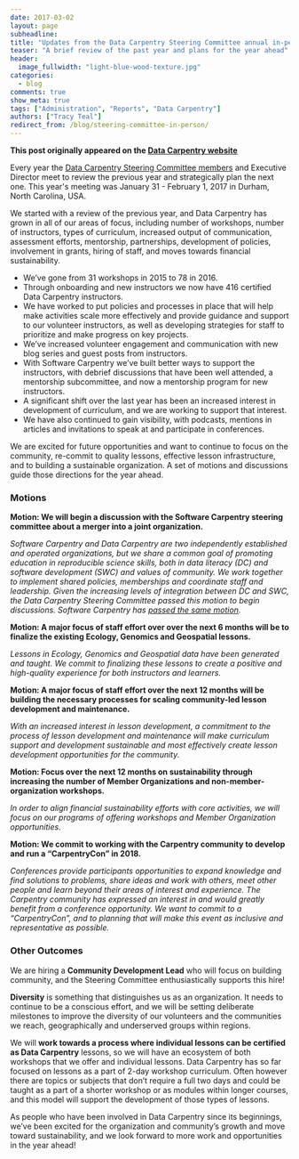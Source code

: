 ```yaml
---
date: 2017-03-02
layout: page
subheadline:
title: "Updates from the Data Carpentry Steering Committee annual in-person meeting"
teaser: "A brief review of the past year and plans for the year ahead"
header:
  image_fullwidth: "light-blue-wood-texture.jpg"
categories:
  - blog
comments: true
show_meta: true
tags: ["Administration", "Reports", "Data Carpentry"]
authors: ["Tracy Teal"]
redirect_from: /blog/steering-committee-in-person/
--- 
```


**This post originally appeared on the [Data Carpentry website](https://datacarpentry.org)**

Every year the [Data Carpentry Steering Committee members](http://www.datacarpentry.org/people/) and Executive Director meet to review the previous year and strategically plan the next one. This year's meeting was January 31 - February 1, 2017 in Durham, North Carolina, USA.

We started with a review of the previous year, and Data Carpentry has grown in all of our areas of focus, including number of workshops, number of instructors, types of curriculum, increased output of communication, assessment efforts, mentorship, partnerships, development of policies, involvement in grants, hiring of staff, and moves towards financial sustainability.

- We’ve gone from 31 workshops in 2015 to 78 in 2016.
- Through onboarding and new instructors we now have 416 certified Data Carpentry instructors.
- We have worked to put policies and processes in place that will help make activities scale more effectively and provide guidance and support to our volunteer instructors, as well as developing strategies for staff to prioritize and make progress on key projects.
- We’ve increased volunteer engagement and communication with new blog series and guest posts from instructors.
- With Software Carpentry we’ve built better ways to support the instructors, with debrief discussions that have been well attended, a mentorship subcommittee, and now a mentorship program for new instructors.
- A significant shift over the last year has been an increased interest in development of curriculum, and we are working to support that interest.
- We have also continued to gain visibility, with podcasts, mentions in articles and invitations to speak at and participate in conferences.

We are excited for future opportunities and want to continue to focus on the community, re-commit to quality lessons, effective lesson infrastructure, and to building a sustainable organization. A set of motions and discussions guide those directions for the year ahead.

### Motions

**Motion: We will begin a discussion with the Software Carpentry steering committee
about a merger into a joint organization.**

*Software Carpentry and Data Carpentry are two independently established and operated organizations, but we share a common goal of promoting education in reproducible science skills, both in data literacy (DC) and software development (SWC) and values of community. We work together to implement shared policies, memberships and coordinate staff and leadership. Given the increasing levels of integration between DC and SWC, the Data Carpentry Steering Committee passed this motion to begin discussions. Software Carpentry has [passed the same motion](https://software-carpentry.org/blog/2017/02/merger-discussion.html).*

**Motion: A major focus of staff effort over over the next 6 months will be to finalize the
existing Ecology, Genomics and Geospatial lessons.**

*Lessons in Ecology, Genomics and Geospatial data have been generated and taught. We commit to finalizing these lessons to create a positive and high-quality experience for both instructors and learners.*

**Motion: A major focus of staff effort over the next 12 months will be building the
necessary processes for scaling community-led lesson development and maintenance.**

*With an increased interest in lesson development, a commitment to the process of lesson development and maintenance will make curriculum support and development sustainable and most effectively create lesson development opportunities for the community.*

**Motion: Focus over the next 12 months on sustainability through increasing the number of Member Organizations and non-member-organization workshops.**

*In order to align financial sustainability efforts with core activities, we will focus on our programs of offering workshops and Member Organization opportunities.*

**Motion: We commit to working with the Carpentry community to develop and run a
“CarpentryCon” in 2018.**

*Conferences provide participants opportunities to expand knowledge and find solutions to problems, share ideas and work with others, meet other people and learn beyond their areas of interest and experience.  The Carpentry community has expressed an interest in and would greatly benefit from a conference opportunity. We want to commit to a “CarpentryCon”, and to planning that will make this event as inclusive and representative as possible.*



### Other Outcomes

We are hiring a **Community Development Lead** who will focus on building community, and the Steering Committee enthusiastically supports this hire!

**Diversity** is something that distinguishes us as an organization. It needs to continue to be a conscious effort, and we will be setting deliberate milestones to improve the diversity of our volunteers and the communities we reach, geographically and underserved groups within regions.

We will **work towards a process where individual lessons can be certified as Data Carpentry** lessons, so we will have an ecosystem of both workshops that we offer and individual lessons. Data Carpentry has so far focused on lessons as a part of 2-day workshop curriculum. Often however there are topics or subjects that don’t require a full two days and could be taught as a part of a shorter workshop or as modules within longer courses, and this model will support the development of those types of lessons.

As people who have been involved in Data Carpentry since its beginnings, we’ve been excited for the organization and community’s growth and move toward sustainability, and we look forward to more work and opportunities in the year ahead!
